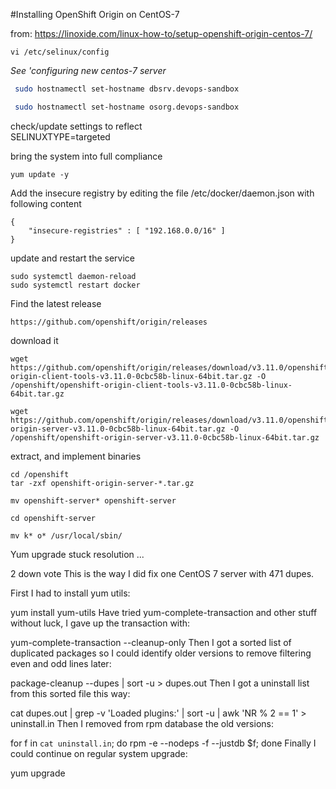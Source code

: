 #Installing OpenShift Origin on CentOS-7

from: https://linoxide.com/linux-how-to/setup-openshift-origin-centos-7/
```
vi /etc/selinux/config
```

*See 'configuring new centos-7 server*  
```sh
 sudo hostnamectl set-hostname dbsrv.devops-sandbox
```
```sh
 sudo hostnamectl set-hostname osorg.devops-sandbox
```


check/update settings to reflect  
SELINUXTYPE=targeted  

bring the system into full compliance  
```
yum update -y
```

Add the insecure registry by editing the file /etc/docker/daemon.json with following content  
```
{
    "insecure-registries" : [ "192.168.0.0/16" ]
}
```

update and restart the service  
```
sudo systemctl daemon-reload
sudo systemctl restart docker
```

Find the latest release  
```
https://github.com/openshift/origin/releases
```

download it 
```
wget https://github.com/openshift/origin/releases/download/v3.11.0/openshift-origin-client-tools-v3.11.0-0cbc58b-linux-64bit.tar.gz -O /openshift/openshift-origin-client-tools-v3.11.0-0cbc58b-linux-64bit.tar.gz

wget https://github.com/openshift/origin/releases/download/v3.11.0/openshift-origin-server-v3.11.0-0cbc58b-linux-64bit.tar.gz -O /openshift/openshift-origin-server-v3.11.0-0cbc58b-linux-64bit.tar.gz

```

extract, and implement binaries  
```
cd /openshift
tar -zxf openshift-origin-server-*.tar.gz

mv openshift-server* openshift-server

cd openshift-server

mv k* o* /usr/local/sbin/

```










Yum upgrade stuck resolution ... 

2
down vote
This is the way I did fix one CentOS 7 server with 471 dupes.

First I had to install yum utils:

yum install yum-utils
Have tried yum-complete-transaction and other stuff without luck, I gave up the transaction with:

yum-complete-transaction --cleanup-only
Then I got a sorted list of duplicated packages so I could identify older versions to remove filtering even and odd lines later:

package-cleanup --dupes | sort -u > dupes.out
Then I got a uninstall list from this sorted file this way:

cat dupes.out | grep -v 'Loaded plugins:' | sort -u | awk 'NR % 2 == 1' > uninstall.in
Then I removed from rpm database the old versions:

for f in `cat uninstall.in`; do rpm -e --nodeps -f --justdb $f; done
Finally I could continue on regular system upgrade:

yum upgrade

















































































































































































































































































































































































































